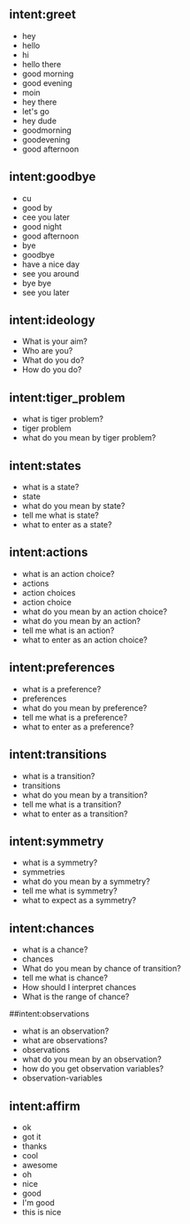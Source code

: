 ## intent:greet
- hey
- hello
- hi
- hello there
- good morning
- good evening
- moin
- hey there
- let's go
- hey dude
- goodmorning
- goodevening
- good afternoon

## intent:goodbye
- cu
- good by
- cee you later
- good night
- good afternoon
- bye
- goodbye
- have a nice day
- see you around
- bye bye
- see you later

## intent:ideology
- What is your aim?
- Who are you?
- What do you do?
- How do you do?
## intent:tiger_problem
- what is tiger problem?
- tiger problem
- what do you mean by tiger problem?

## intent:states
- what is a state?
- state
- what do you mean by state?
- tell me what is state?
- what to enter as a state?

## intent:actions
- what is an action choice?
- actions
- action choices
- action choice
- what do you mean by an action choice?
- what do you mean by an action?
- tell me what is an action?
- what to enter as an action choice?

## intent:preferences
- what is a preference?
- preferences
- what do you mean by preference?
- tell me what is a preference?
- what to enter as a preference?

## intent:transitions
- what is a transition?
- transitions
- what do you mean by a transition?
- tell me what is a transition?
- what to enter as a transition?

## intent:symmetry
- what is a symmetry?
- symmetries
- what do you mean by a symmetry?
- tell me what is symmetry?
- what to expect as a symmetry?

## intent:chances
- what is a chance?
- chances
- What do you mean by chance of transition?
- tell me what is chance?
- How should I interpret chances
- What is the range of chance?

##intent:observations
- what is an observation?
- what are observations?
- observations
- what do you mean by an observation?
- how do you get observation variables?
- observation-variables


## intent:affirm
- ok
- got it
- thanks
- cool
- awesome
- oh
- nice
- good
- I'm good
- this is nice
